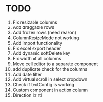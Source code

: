 # TODO

1. Fix resizable columns
2. Add draggable rows
3. Add frozen rows (need reason)
4. ColumnResizeMode not working
5. Add import functionality
6. Fix excel export header
7. Add dynamic softDelete key
8. Fix width of all columns
9. Move cell editor to a separate component
10. add duplicate check for the columns
11. Add date filter
12. Add virtual scroll in select dropdown
13. Check if textConfig is working
14. Custom component in action column
15. Direction ltr rtl
